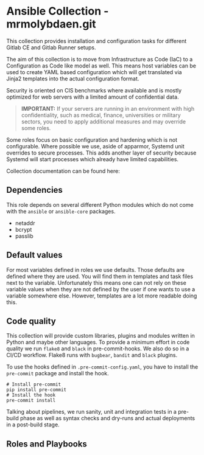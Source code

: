 # Ansible Collection - mrmolybdaen.git

This collection provides installation and configuration tasks for different Gitlab CE and Gitlab Runner setups.

The aim of this collection is to move from Infrastructure as Code (IaC) to a Configuration as Code like model as well.
This means host variables can be used to create YAML based configuration which will get translated via Jinja2 templates
into the actual configuration format.

Security is oriented on CIS benchmarks where available and is mostly optimized for web servers with a limited amount of confidential data.

> **IMPORTANT:**
> If your servers are running in an environment with high confidentiality, such as medical, finance, universities or
> military sectors, you need to apply additional measures and may override some roles.

Some roles focus on basic configuration and hardening which is not configurable.
Where possible we use, aside of apparmor, Systemd unit overrides to secure processes. This adds another layer of security
because Systemd will start processes which already have limited capabilities.


Collection documentation can be found here:

## Dependencies

This role depends on several different Python modules which do not come with the `ansible` or `ansible-core` packages.
- netaddr
- bcrypt
- passlib

## Default values

For most variables defined in roles we use defaults. Those defaults are defined where they are used.
You will find them in templates and task files next to the variable.
Unfortunately this means one can not rely on these variable values when they are not defined by the user if one wants to
use a variable somewhere else.
However, templates are a lot more readable doing this.

## Code quality

This collection will provide custom libraries, plugins and modules written in Python and maybe other languages.
To provide a minimum effort in code quality we run `flake8` and `black` in pre-commit-hooks.
We also do so in a CI/CD workflow.
Flake8 runs with `bugbear`, `bandit` and `black` plugins.

To use the hooks defined in `.pre-commit-config.yaml`, you have to install the `pre-commit` package and install the hook.

```shell
# Install pre-commit
pip install pre-commit
# Install the hook
pre-commit install
```

Talking about pipelines, we run sanity, unit and integration tests in a pre-build phase as well as syntax checks and dry-runs
and actual deployments in a post-build stage.

## Roles and Playbooks
